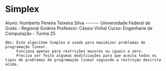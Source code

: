 # Simplex

Aluno: Humberto Pereira Teixeira Silva ------- Universidade Federal de Goiás - Regional Goiânia
    Professor: Cássio Vinhal
    Curso: Engenharia de Computação - Turma 25

    Obs: Este algoritmo Simplex é usado para maximizar problemas de programação linear.
         Funciona apenas para restrições maiores ou iguais a zero.
         Precisa ser feito algumas modificações para que aceita todos os tipos de problemas de programação linear seguindo a restrição descrita acima.

